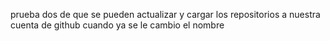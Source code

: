 prueba dos de que se pueden actualizar y cargar los repositorios a nuestra cuenta de github cuando ya se le cambio el nombre 